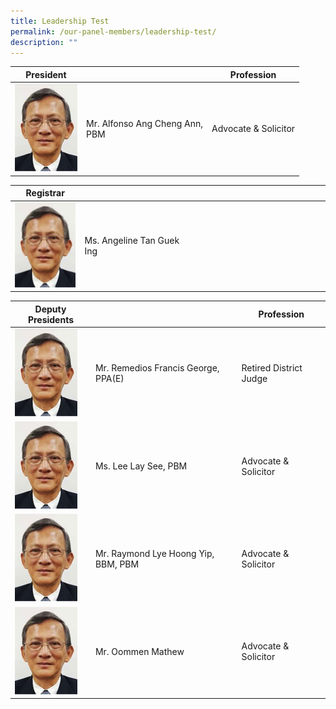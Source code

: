 ```yaml
---
title: Leadership Test
permalink: /our-panel-members/leadership-test/
description: ""
---
```

| President |  | Profession  |
| -------- | -------- | -------- |
![](/images/Our%20Panel%20Members/Leadership/mr-alfonso.jpg)| Mr. Alfonso Ang Cheng&nbsp;Ann,  <br>PBM<br> | Advocate &amp; Solicitor |


| Registrar |  |  |
| -------- | -------- | -------- |
![](/images/Our%20Panel%20Members/Leadership/mr-alfonso.jpg)| Ms. Angeline Tan Guek Ing    | &nbsp;&nbsp; &nbsp; &nbsp; &nbsp; &nbsp; &nbsp; &nbsp; &nbsp; &nbsp; &nbsp; &nbsp; &nbsp; &nbsp; &nbsp; &nbsp; &nbsp; &nbsp; &nbsp; &nbsp; &nbsp; &nbsp; &nbsp; &nbsp; &nbsp; &nbsp; &nbsp; &nbsp; &nbsp;  |


| Deputy Presidents |  | Profession |
| -------- | -------- | -------- |
![](/images/Our%20Panel%20Members/Leadership/mr-alfonso.jpg)| Mr. Remedios Francis George,  PPA(E) | Retired District Judge |  
![](/images/Our%20Panel%20Members/Leadership/mr-alfonso.jpg)| Ms. Lee Lay See, PBM | Advocate &amp; Solicitor |
![](/images/Our%20Panel%20Members/Leadership/mr-alfonso.jpg)| Mr. Raymond Lye Hoong Yip, BBM, PBM | Advocate &amp; Solicitor |
![](/images/Our%20Panel%20Members/Leadership/mr-alfonso.jpg)| Mr. Oommen Mathew | Advocate &amp; Solicitor |
